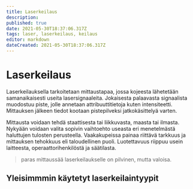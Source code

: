 ```yaml
---
title: Laserkeilaus
description: 
published: true
date: 2021-05-30T18:37:06.317Z
tags: laser, laserkeilaus, keilaus
editor: markdown
dateCreated: 2021-05-30T18:37:06.317Z
---
```


# Laserkeilaus
Laserkeilauksella tarkoitetaan mittaustapaa, jossa kojeesta lähetetään samanaikaisesti useita lasersignaaleita. Jokaisesta palaavasta signaalista muodostuu piste, jolle annetaan attribuuttitietoja kuten intensiteetti. Mittauksen jälkeen tiedot kootaan pistepilveksi jatkokäsittelyä varten.

Mittausta voidaan tehdä staattisesta tai liikkuvasta, maasta tai ilmasta. Nykyään voidaan valita sopivin vaihtoehto useasta eri menetelmästä haluttujen tulosten perusteella. Vaakakupeissa painaa riittävä tarkkuus ja mittauksen tehokkuus eli taloudellinen puoli. Luotettavuus riippuu usein laitteesta, operaattorihenkilöstä ja säätilasta.

> paras mittaussää laserkeilaukselle on pilvinen, mutta valoisa.

## Yleisimmmin käytetyt laserkeilaintyypit
